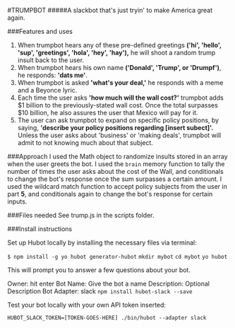 #TRUMPBOT
#####A slackbot that's just tryin' to make America great again.

###Features and uses

1. When trumpbot hears any of these pre-defined greetings **('hi', 'hello', 'sup', 'greetings', 'hola', 'hey', 'hay'),** he will shoot a random trump insult back to the user.
2. When trumpbot hears his own name **('Donald', 'Trump', or 'Drumpf')**, he responds: **'dats me'**.
3. When trumpbot is asked **'what's your deal,'** he responds with a meme and a Beyonce lyric.
4. Each time the user asks **'how much will the wall cost?'** trumpbot adds $1 billion
to the previously-stated wall cost. Once the total surpasses $10 billion, he also assures the
user that Mexico will pay for it.
5. The user can ask trumpbot to expand on specific policy positions, by saying, **'describe your policy
positions regarding [insert subect]'.** Unless the user asks about 'business' or 'making deals',
trumpbot will admit to not knowing much about that subject.

###Approach
I used the Math object to randomize insults stored in an array when the user greets the bot.
I used the `brain` memory function to tally the number of times the user asks about the cost of the Wall, and conditionals to change the bot's response once the sum surpasses a certain amount.
I used the wildcard match function to accept policy subjects from the user in part **5**, and conditionals again to change the bot's response for certain inputs.


###Files needed
See trump.js in the scripts folder.


###Install instructions

Set up Hubot locally by installing the necessary files via terminal:

`$ npm install -g yo hubot generator-hubot`
`mkdir mybot`
`cd mybot`
`yo hubot`

This will prompt you to answer a few questions about your bot.

Owner: hit enter
Bot Name: Give the bot a name
Description: Optional Description
Bot Adapter: slack
`npm install hubot-slack --save`

Test your bot locally with your own API token inserted:

`HUBOT_SLACK_TOKEN=[TOKEN-GOES-HERE] ./bin/hubot --adapter slack`
